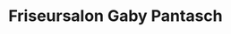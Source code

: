 ---
title: "Friseursalon Gaby Pantasch"
url: /ammerndorf/friseursalon-gaby-pantasch/
shop: Friseur
---